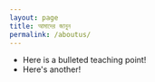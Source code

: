```yaml
---
layout: page
title: আমাদের জানুন
permalink: /aboutus/
---
```


* Here is a bulleted teaching point!
* Here's another! 
